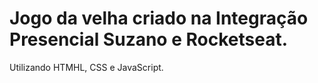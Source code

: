 # Jogo da velha criado na Integração Presencial Suzano e Rocketseat.
Utilizando HTMHL, CSS e JavaScript.
